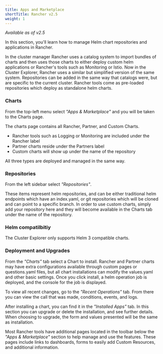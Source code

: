 ```yaml
---
title: Apps and Marketplace
shortTitle: Rancher v2.5
weight: 1
---
```


_Available as of v2.5_

In this section, you'll learn how to manage Helm chart repositories and applications in Rancher.

In the cluster manager Rancher uses a catalog system to import bundles of charts and then uses those charts to either deploy custom helm applications or Rancher's tools such as Monitoring or Istio. Now in the Cluster Explorer, Rancher uses a similar but simplified version of the same system. Repositories can be added in the same way that catalogs were, but are specific to the current cluster. Rancher tools come as pre-loaded repositories which deploy as standalone helm charts.

### Charts

From the top-left menu select _"Apps & Marketplace"_ and you will be taken to the Charts page. 

The charts page contains all Rancher, Partner, and Custom Charts. 

* Rancher tools such as Logging or Monitoring are included under the Rancher label
* Partner charts reside under the Partners label
* Custom charts will show up under the name of the repository

All three types are deployed and managed in the same way. 

### Repositories

From the left sidebar select _"Repositories"_. 

These items represent helm repositories, and can be either traditional helm endpoints which have an index.yaml, or git repositories which will be cloned and can point to a specific branch. In order to use custom charts, simply add your repository here and they will become available in the Charts tab under the name of the repository.


### Helm compatilbitiy

The Cluster Explorer only supports Helm 3 compatible charts. 


### Deployment and Upgrades

From the _"Charts"_ tab select a Chart to install. Rancher and Partner charts may have extra configurations available through custom pages or questions.yaml files, but all chart installations can modify the values.yaml and other basic settings. Once you click install, a helm operation job is deployed, and the console for the job is displayed. 

To view all recent changes, go to the _"Recent Operations"_ tab. From there you can view the call that was made, conditions, events, and logs.

After installing a chart, you can find it in the _"Installed Apps"_ tab. In this section you can upgrade or delete the installation, and see further details. When choosing to upgrade, the form and values presented will be the same as installation. 

Most Rancher tools have additional pages located in the toolbar below the _"Apps & Marketplace"_ section to help manage and use the features. These pages include links to dashboards, forms to easily add Custom Resources, and additional information. 
